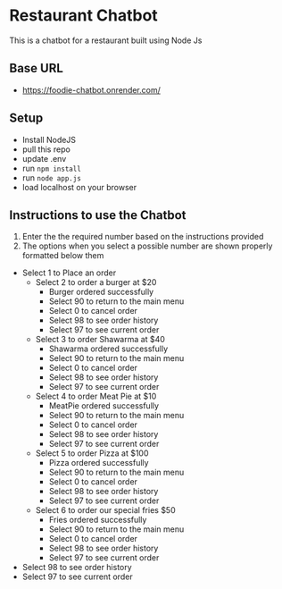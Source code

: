 # Restaurant Chatbot

This is a chatbot for a restaurant built using Node Js

## Base URL

- https://foodie-chatbot.onrender.com/

## Setup

- Install NodeJS
- pull this repo
- update .env
- run `npm install`
- run `node app.js`
- load localhost on your browser

## Instructions to use the Chatbot

1. Enter the the required number based on the instructions provided
2. The options when you select a possible number are shown properly formatted below them

- Select 1 to Place an order
  - Select 2 to order a burger at $20
    - Burger ordered successfully
    - Select 90 to return to the main menu
    - Select 0 to cancel order
    - Select 98 to see order history
    - Select 97 to see current order
  - Select 3 to order Shawarma at $40
    - Shawarma ordered successfully
    - Select 90 to return to the main menu
    - Select 0 to cancel order
    - Select 98 to see order history
    - Select 97 to see current order
  - Select 4 to order Meat Pie at $10
    - MeatPie ordered successfully
    - Select 90 to return to the main menu
    - Select 0 to cancel order
    - Select 98 to see order history
    - Select 97 to see current order
  - Select 5 to order Pizza at $100
    - Pizza ordered successfully
    - Select 90 to return to the main menu
    - Select 0 to cancel order
    - Select 98 to see order history
    - Select 97 to see current order
  - Select 6 to order our special fries $50
    - Fries ordered successfully
    - Select 90 to return to the main menu
    - Select 0 to cancel order
    - Select 98 to see order history
    - Select 97 to see current order
- Select 98 to see order history
- Select 97 to see current order

